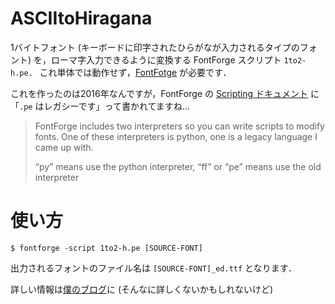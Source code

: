 # ASCIItoHiragana

1バイトフォント (キーボードに印字されたひらがなが入力されるタイプのフォント) を，ローマ字入力できるように変換する FontForge スクリプト `1to2-h.pe`．
これ単体では動作せず，[FontFotge](https://fontforge.org/en-US/) が必要です．

これを作ったのは2016年なんですが，FontForge の [Scripting ドキュメント](https://fontforge.org/docs/scripting/scripting.html) に「`.pe` はレガシーです」って書かれてますね...
> FontForge includes two interpreters so you can write scripts to modify fonts. One of these interpreters is python, one is a legacy language I came up with. 
>
>  “py” means use the python interpreter, “ff” or “pe” means use the old interpreter

# 使い方
```
$ fontforge -script 1to2-h.pe [SOURCE-FONT]
```

出力されるフォントのファイル名は `[SOURCE-FONT]_ed.ttf` となります．

詳しい情報は[僕のブログ](https://lookbackmargin.blog/2016/02/21/52157254/)に (そんなに詳しくないかもしれないけど)
